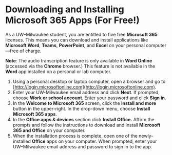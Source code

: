 # Downloading and Installing Microsoft 365 Apps (For Free!)

As a UW–Milwaukee student, you are entitled to five free **Microsoft 365** licenses. This means you can download and install applications like **Microsoft Word**, **Teams**, **PowerPoint**, and **Excel** on your personal computer—free of charge.

**Note**: The audio transcription feature is only available in **Word Online** (accessed via the **Chrome** browser.) This feature is not available in the **Word** app installed on a personal or lab computer.&#x20;

1. Using a personal desktop or laptop computer, open a browser and go to [http://login.microsoftonline.com](http://login.microsoftonline.com).
2. Enter your UW-Milwaukee email address and click **Next**. If prompted, choose **Work or school account**. Enter your password and click **Sign in**.&#x20;
3. In the **Welcome to Microsoft 365** screen, click the **Install and more** button in the upper-right. In the drop-down menu, choose **Install Microsoft 365 apps**.&#x20;
4. In the **Office apps & devices** section click **Install Office.** Affirm the prompts and follow the instructions to download and install **Microsoft 365 and Office** on your computer.&#x20;
5. When the installation process is complete, open one of the newly-installed **Office** apps on your computer. When prompted, enter your UW–Milwaukee email address and password to sign in to the app.&#x20;


